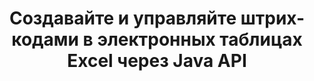 ---
############################# Static ############################
layout: "auto-gen-gist"
draft: false
path: "ru/assembly/java/barcode/xltm/"
otherformats: XLS XLT XLSX XLSM XLTX XLSB ODS 

############################# Head ############################
head_title: "Создайте изображение штрих-кода и вставьте его в электронную таблицу Excel через Java API"
head_description: "GroupDocs.Assembly Java API позволяет программистам создавать и добавлять изображения штрих-кодов в электронные таблицы Excel (XLS, XLT, XLSX, XLSM, XLTX, XLTM и XLSB)."

############################# Header ############################
title: "Создавайте и управляйте штрих-кодами в электронных таблицах Excel через Java API"
description: "GroupDocs.Assembly Java API позволяет разработчикам программного обеспечения программно генерировать штрих-коды и управлять ими в электронных таблицах Excel в приложениях Java и JSP."

######################### Download Button #######################
button:
    enable: true

############################# About ############################
about:
    enable: true
    title: "Как генерировать изображения штрих-кода в электронных таблицах?"
    content: |
       Программа для работы с электронными таблицами — это полезный инструмент, который позволяет пользователям хранить, анализировать и составлять отчеты по большим объемам данных. GroupDocs.Assembly — это отличный Java API, который позволяет разработчикам программного обеспечения легко создавать, упорядочивать и печатать изображения штрих-кодов в электронной таблице Excel. Штрих-коды — это цифровой код, хранящий машиночитаемую информацию, которая обеспечивает скорость и точность систем инвентаризации. Используя Java API GroupDocs.Assembly, вы можете программно рисовать многочисленные одномерные и двухмерные изображения штрих-кодов с персонализированным текстом, внешним видом и различными типами кодирования в электронной таблице Microsoft Excel. API также позволяет пользователям легко управлять своими штрих-кодами и не требует установки какого-либо внешнего программного обеспечения или стороннего инструмента. Он поддерживает такие функции, как изменение размера изображения штрих-кода, настройка цветов переднего плана и фона, настройка размера шрифта, настройка разрешения изображения штрих-кода, автокоррекция текста штрих-кода и многое другое.

############################# content ############################
steps:
    enable: true
    block:
    - title_left: "Создавайте штрих-коды в электронных таблицах XLTM с помощью Java"
      content_left: |
       GroupDocs.Assembly Java обеспечивает полную поддержку создания и управления штрих-кодами внутри электронной таблицы XLTM. Следующий код Java демонстрирует, как создавать и вставлять изображения штрих-кода в документ электронной таблицы Microsoft Excel.

      title_right: "Как добавить изображения штрих-кода в файл XLTM"
      content_right: |
       * Создайте экземпляр [DocumentAssembler](https://apireference.groupdocs.com/assembly/java/com.groupdocs.assembly/DocumentAssembler) 
       * Создать пример объекта источника данных
       * Вызовите [AssembleDocument](https://apireference.groupdocs.com/assembly/java/com.groupdocs.assembly/DocumentAssembler#assembleDocument-java.io.InputStream-java.io.OutputStream-com.groupdocs.assembly.DataSourceInfo...-) метод со следующими параметрами
           * Поток для чтения шаблона документа.
           * Поток для записи результирующего документа.
           * Параметры загрузки и сохранения документов.
           * Подробности Информация об используемых объектах источника данных.

      gisthash: "d597241fa3f68e3945a19ef3231070eb"
      gistfile: "create_barcodes_in_spreadsheet_file.java"

    - title_left: "Системные Требования"
      content_left: |
        API GroupDocs.Assembly Java поддерживаются на всех основных платформах и операционных системах. Он может создавать документы в Microsoft Word, Excel, PowerPoint, Outlook, OpenOffice и более 50 других форматах. Полное руководство по системным требованиям см. на странице [системные требования](https://docs.groupdocs.com/assembly/java/system-requirements/). Перед выполнением приведенного ниже кода убедитесь, что на вашем компьютере установлены следующие предварительные компоненты. система:
         * Операционные системы: Microsoft Windows, Linux, MacOS
         * Поддержка версий Java: J2SE 7.0 (1.7), J2SE 8.0 (1.8) или выше
         * Получите последнюю версию Java API GroupDocs.Assembly от [Maven](https://mvnrepository.com/artifact/com.groupdocs/groupdocs-assembly/)
        
      title_right: "Зачем использовать GroupDocs.Assembly"
      content_right: |
        * Создание пользовательских документов из шаблонов.
        * Динамически прикреплять вложения электронной почты.
        * Для создания и автоматизации документов не требуется никакого дополнительного программного обеспечения.
        * Создает выходной документ на основе источника данных.
        * Динамически вставлять содержимое документа в отчет
        * Применение формулы во время сборки электронной таблицы.
        * Обеспечивает поддержку нескольких форматов данных
        * Поддержка последовательных операций с данными.
demos:
    enable: true
        

more_formats:
    enable: true


back_to_top:
    enable: true
---